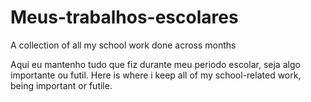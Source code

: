 # Meus-trabalhos-escolares
A collection of all my school work done across months 

Aqui eu mantenho tudo que fiz durante meu periodo escolar, seja algo importante ou futil. 
Here is where i keep all of my school-related work, being important or futile. 
